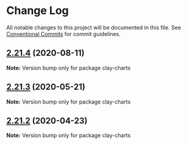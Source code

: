 # Change Log

All notable changes to this project will be documented in this file.
See [Conventional Commits](https://conventionalcommits.org) for commit guidelines.

## [2.21.4](https://github.com/liferay/clay/tree/master/packages/clay-charts/compare/v2.21.3...v2.21.4) (2020-08-11)

**Note:** Version bump only for package clay-charts





## [2.21.3](https://github.com/liferay/clay/tree/master/packages/clay-charts/compare/v2.21.2...v2.21.3) (2020-05-21)

**Note:** Version bump only for package clay-charts





## [2.21.2](https://github.com/liferay/clay/tree/master/packages/clay-charts/compare/v2.21.1...v2.21.2) (2020-04-23)

**Note:** Version bump only for package clay-charts
